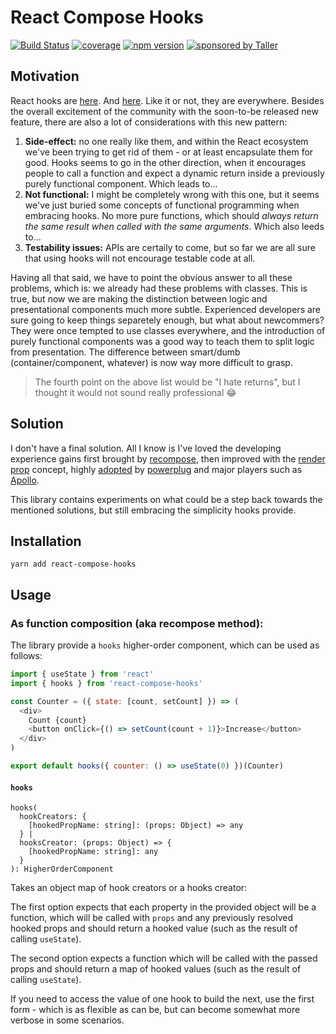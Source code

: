 # React Compose Hooks

[![Build Status](https://travis-ci.org/lucasconstantino/react-compose-hooks.svg?branch=master)](https://travis-ci.org/lucasconstantino/react-compose-hooks)
[![coverage](https://img.shields.io/codecov/c/github/lucasconstantino/react-compose-hooks.svg?style=flat-square)](https://codecov.io/github/lucasconstantino/react-compose-hooks)
[![npm version](https://img.shields.io/npm/v/react-compose-hooks.svg?style=flat-square)](https://www.npmjs.com/package/react-compose-hooks)
[![sponsored by Taller](https://raw.githubusercontent.com/TallerWebSolutions/tallerwebsolutions.github.io/master/sponsored-by-taller.png)](https://taller.net.br/en/)

## Motivation

React hooks are [here](https://reactjs.org/docs/hooks-intro.html). And [here](https://github.com/reactjs/rfcs/pull/68). Like it or not, they are everywhere. Besides the overall excitement of the community with the soon-to-be released new feature, there are also a lot of considerations with this new pattern:

1. **Side-effect:** no one really like them, and within the React ecosystem we've been trying to get rid of them - or at least encapsulate them for good. Hooks seems to go in the other direction, when it encourages people to call a function and expect a dynamic return inside a previously purely functional component. Which leads to...
2. **Not functional:** I might be completely wrong with this one, but it seems we've just buried some concepts of functional programming when embracing hooks. No more pure functions, which should _always return the same result when called with the same arguments_. Which also leeds to...
3. **Testability issues:** APIs are certaily to come, but so far we are all sure that using hooks will not encourage testable code at all.

Having all that said, we have to point the obvious answer to all these problems, which is: we already had these problems with classes. This is true, but now we are making the distinction between logic and presentational components much more subtle. Experienced developers are sure going to keep things separetely enough, but what about newcommers? They were once tempted to use classes everywhere, and the introduction of purely functional components was a good way to teach them to split logic from presentation. The difference between smart/dumb (container/component, whatever) is now way more difficult to grasp.

> The fourth point on the above list would be "I hate returns", but I thought it would not sound really professional :joy:

## Solution

I don't have a final solution. All I know is I've loved the developing experience gains first brought by [recompose](https://github.com/acdlite/recompose), then improved with the [render prop](https://reactjs.org/docs/render-props.html) concept, highly [adopted](https://github.com/pedronauck/react-adopt) by [powerplug](https://github.com/renatorib/react-powerplug) and major players such as [Apollo](https://github.com/apollographql/react-apollo).

This library contains experiments on what could be a step back towards the mentioned solutions, but still embracing the simplicity hooks provide.

## Installation

`yarn add react-compose-hooks`

## Usage

### As function composition (aka recompose method):

The library provide a `hooks` higher-order component, which can be used as follows:

```js
import { useState } from 'react'
import { hooks } from 'react-compose-hooks'

const Counter = ({ state: [count, setCount] }) => (
  <div>
    Count {count}
    <button onClick={() => setCount(count + 1)}>Increase</button>
  </div>
)

export default hooks({ counter: () => useState(0) })(Counter)
```

#### `hooks`

```
hooks(
  hookCreators: {
    [hookedPropName: string]: (props: Object) => any
  } |
  hooksCreator: (props: Object) => {
    [hookedPropName: string]: any
  }
): HigherOrderComponent
```

Takes an object map of hook creators or a hooks creator:

The first option expects that each property in the provided object will be a function, which will be called with `props` and any previously resolved hooked props and should return a hooked value (such as the result of calling `useState`).

The second option expects a function which will be called with the passed props and should return a map of hooked values (such as the result of calling `useState`).

If you need to access the value of one hook to build the next, use the first form - which is as flexible as can be, but can become somewhat more verbose in some scenarios.
